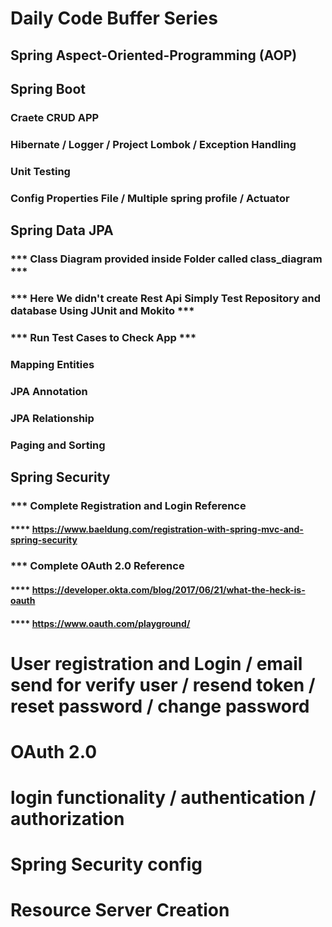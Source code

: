 # Daily Code Buffer Series

## Spring Aspect-Oriented-Programming (AOP)

## Spring Boot

### Craete CRUD APP
### Hibernate / Logger / Project Lombok / Exception Handling
### Unit Testing
### Config Properties File  / Multiple spring profile / Actuator

## Spring Data JPA

### *** Class Diagram provided inside Folder called class_diagram ***
### *** Here We didn't create Rest Api Simply Test Repository and database Using JUnit and Mokito ***
### *** Run Test Cases to Check App ***

### Mapping Entities
### JPA Annotation
### JPA Relationship
### Paging and Sorting

## Spring Security

### *** Complete Registration and Login Reference
#### ****  https://www.baeldung.com/registration-with-spring-mvc-and-spring-security

### *** Complete OAuth 2.0 Reference
#### ****  https://developer.okta.com/blog/2017/06/21/what-the-heck-is-oauth
#### ****  https://www.oauth.com/playground/

# User registration and Login / email send for verify user / resend token / reset password / change password
# OAuth 2.0
# login functionality / authentication / authorization
# Spring Security config
# Resource Server Creation